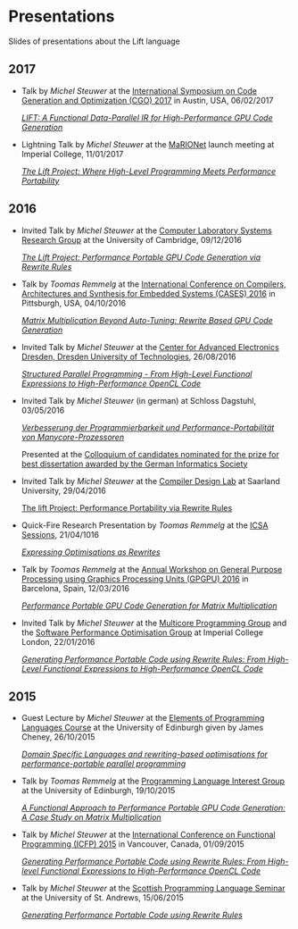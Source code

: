 # Presentations
Slides of presentations about the Lift language

## 2017

- Talk by _Michel Steuwer_ at the [International Symposium on Code Generation and Optimization (CGO) 2017](http://cgo.org/cgo2017/) in Austin, USA, 06/02/2017

  [*LIFT: A Functional Data-Parallel IR for High-Performance GPU Code Generation*](https://github.com/lift-project/presentations/blob/master/2017/CGO-2017.pdf)

- Lightning Talk by _Michel Steuwer_ at the [MaRIONet](http://manycore.org.uk/) launch meeting at Imperial College, 11/01/2017

  [*The Lift Project: Where High-Level Programming Meets Performance Portability*](https://github.com/lift-project/presentations/blob/master/2017/MaRIONet-launch-2017.pdf)

## 2016

- Invited Talk by _Michel Steuwer_ at the [Computer Laboratory Systems Research Group](https://www.cl.cam.ac.uk/research/srg/) at the University of Cambridge, 09/12/2016

  [*The Lift Project: Performance Portable GPU Code Generation via Rewrite Rules*](https://github.com/lift-project/presentations/blob/master/2016/Cambridge-2016.pdf)

- Talk by _Toomas Remmelg_ at the [International Conference on Compilers, Architectures and Synthesis for Embedded Systems (CASES) 2016](http://www.esweek.org/cases/about) in Pittsburgh, USA, 04/10/2016

  [*Matrix Multiplication Beyond Auto-Tuning: Rewrite Based GPU Code Generation*](https://github.com/lift-project/presentations/blob/master/2016/CASES-2016.pdf)

- Invited Talk by _Michel Steuwer_ at the [Center for Advanced Electronics Dresden, Dresden University of Technologies](https://www.cfaed.tu-dresden.de/), 26/08/2016

  [*Structured Parallel Programming - From High-Level Functional Expressions to High-Performance OpenCL Code*](https://github.com/lift-project/presentations/blob/master/2016/TUDresden-2016.pdf)

- Invited Talk by _Michel Steuwer_ (in german) at Schloss Dagstuhl, 03/05/2016

  [*Verbesserung der Programmierbarkeit und Performance-Portabilität von Manycore-Prozessoren*](https://github.com/lift-project/presentations/blob/master/2016/Dagstuhl-2016.pdf)

  Presented at the [Colloquium of candidates nominated for the prize for best dissertation awarded by the German Informatics Society](https://www.dagstuhl.de/en/program/calendar/evhp/?semnr=16183)

- Invited Talk by _Michel Steuwer_ at the [Compiler Design Lab](http://compilers.cs.uni-saarland.de/) at Saarland University, 29/04/2016

  [The lift Project: Performance Portability via Rewrite Rules](https://github.com/lift-project/presentations/blob/master/2016/SaarlandUniversity-2016.pdf)

- Quick-Fire Research Presentation by _Toomas Remmelg_ at the [ICSA Sessions](http://homepages.inf.ed.ac.uk/mic/ICSASessions/), 21/04/1016

  [*Expressing Optimisations as Rewrites*](https://github.com/lift-project/presentations/blob/master/2016/ICSA-2016.pdf)

- Talk by _Toomas Remmelg_ at the [Annual Workshop on General Purpose Processing using Graphics Processing Units (GPGPU) 2016](http://conf.researchr.org/track/PPoPP-2016/GPGPU-2016-papers) in Barcelona, Spain, 12/03/2016

  [*Performance Portable GPU Code Generation for Matrix Multiplication*](https://github.com/lift-project/presentations/blob/master/2016/GPGPU-2016.pdf)

- Invited Talk by _Michel Steuwer_ at the [Multicore Programming Group](http://multicore.doc.ic.ac.uk/) and the [Software Performance Optimisation Group](https://spo.doc.ic.ac.uk) at Imperial College London, 22/01/2016

  [*Generating Performance Portable Code using Rewrite Rules: From High-Level Functional Expressions to High-Performance OpenCL Code*](https://github.com/lift-project/presentations/blob/master/2016/ImperialCollegeLondon-2016.pdf)

## 2015

- Guest Lecture by _Michel Steuwer_ at the [Elements of Programming Languages Course](http://www.inf.ed.ac.uk/teaching/courses/epl/index-2015.html) at the University of Edinburgh given by James Cheney, 26/10/2015
	
	[*Domain Specific Languages and rewriting-based optimisations for performance-portable parallel programming*](https://github.com/lift-project/presentations/blob/master/2015/EPLGuestLecture-2015.pdf)

- Talk by _Toomas Remmelg_ at the [Programming Language Interest Group](https://www.wiki.ed.ac.uk/display/prolan/Programming+Languages+Interest+Group) at the University of Edinburgh, 19/10/2015

  [*A Functional Approach to Performance Portable GPU Code Generation: A Case Study on Matrix Multiplication*](https://github.com/lift-project/presentations/blob/master/2015/PLInG-2015.pdf)

- Talk by _Michel Steuwer_ at the [International Conference on Functional Programming (ICFP) 2015](http://icfpconference.org/icfp2015/) in Vancouver, Canada, 01/09/2015

  [*Generating Performance Portable Code using Rewrite Rules: From High-level Functional Expressions to High-Performance OpenCL Code*](https://github.com/lift-project/presentations/blob/master/2015/ICFP-2015.pdf)

- Talk by _Michel Steuwer_ at the [Scottish Programming Language Seminar](https://ff32.host.cs.st-andrews.ac.uk/spls/) at the University of St. Andrews, 15/06/2015

  [*Generating Performance Portable Code using Rewrite Rules*](https://github.com/lift-project/presentations/blob/master/2015/SPLS-2015.pdf)
